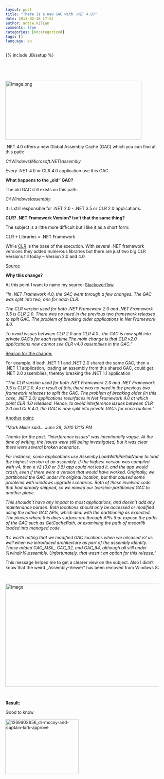 ```yaml
---
layout: post
title: "There is a new GAC with .NET 4.0?"
date: 2013-02-16 17:54
author: antje.kilian
comments: true
categories: [Uncategorized]
tags: []
language: en
---
```

{% include JB/setup %}
<p>&nbsp; <p>&nbsp; <p><img style="background-image: none; border-bottom: 0px; border-left: 0px; padding-left: 0px; padding-right: 0px; border-top: 0px; border-right: 0px; padding-top: 0px" title="image.png" border="0" alt="image.png" src="{{BASE_PATH}}/assets/wp-images-de/image1764-446x194.png" width="446" height="194"> <p>.NET 4.0 offers a new Global Assembly Cache (GAC) which you can find at this path:  <p><em>C:\Windows\Microsoft.NET\assembly</em> <p>Every .NET 4.0 or CLR 4.0 application use this GAC.  <p><b>What happens to the „old“ GAC?</b> <p>The old GAC still exists on this path: <p><em>C:\Windows\assembly</em> <p>It is still responsible for .NET 2.0 - .NET 3.5 or CLR 2.0 applications.  <p><b></b> <p><b>CLR? .NET Framework Version? Isn’t that the same thing? </b> <p>The subject is a little more difficult but I like it as a short form: <p>CLR + Libraries = .NET Framework <p>While <a href="http://en.wikipedia.org/wiki/Common_Language_Runtime">CLR</a> is the base of the execution. With several .NET framework versions they added numerous libraries but there are just two big CLR Versions till today – Version 2.0 and 4.0  <p><a href="http://blogs.msdn.com/b/karinm/archive/2008/11/11/what-s-the-difference-between-clr-and-net-framework.aspx">Source</a> <p><b></b> <p><b>Why this change?</b> <p>At this point I want to name my source: <a href="http://stackoverflow.com/questions/2660355/net-4-0-has-a-new-gac-why">Stackoverflow</a>  <p><em>“In .NET Framework 4.0, the GAC went through a few changes. The GAC was split into two, one for each CLR.</em> <p><em>The CLR version used for both .NET Framework 2.0 and .NET Framework 3.5 is CLR 2.0. There was no need in the previous two framework releases to split GAC. The problem of breaking older applications in Net Framework 4.0.</em> <p><em>To avoid issues between CLR 2.0 and CLR 4.0 , the GAC is now split into private GAC’s for each runtime.The main change is that CLR v2.0 applications now cannot see CLR v4.0 assemblies in the GAC.”</em> <p><u>Reason for the change:</u> <p>For example, if both .NET 1.1 and .NET 2.0 shared the same GAC, then a .NET 1.1 application, loading an assembly from this shared GAC, could get .NET 2.0 assemblies, thereby breaking the .NET 1.1 application <p><em>“The CLR version used for both .NET Framework 2.0 and .NET Framework 3.5 is CLR 2.0. As a result of this, there was no need in the previous two framework releases to split the GAC. The problem of breaking older (in this case, .NET 2.0) applications resurfaces in Net Framework 4.0 at which point CLR 4.0 released. Hence, to avoid interference issues between CLR 2.0 and CLR 4.0, the GAC is now split into private GACs for each runtime.”</em> <p><u>Another point:</u> <p><em>“Mark Miller said… June 28, 2010 12:13 PM</em> <p><em>Thanks for the post. “Interference issues” was intentionally vague. At the time of writing, the issues were still being investigated, but it was clear there were several broken scenarios.</em> <p><em>For instance, some applications use Assemby.LoadWithPartialName to load the highest version of an assembly. If the highest version was compiled with v4, then a v2 (3.0 or 3.5) app could not load it, and the app would crash, even if there were a version that would have worked. Originally, we partitioned the GAC under it’s original location, but that caused some problems with windows upgrade scenarios. Both of these involved code that had already shipped, so we moved our (version-partitioned GAC to another place.</em> <p><em>This shouldn’t have any impact to most applications, and doesn’t add any maintenance burden. Both locations should only be accessed or modified using the native GAC APIs, which deal with the partitioning as expected. The places where this does surface are through APIs that expose the paths of the GAC such as GetCachePath, or examining the path of mscorlib loaded into managed code.</em> <p><em>It’s worth noting that we modified GAC locations when we released v2 as well when we introduced architecture as part of the assembly identity. Those added GAC_MSIL, GAC_32, and GAC_64, although all still under %windir%\assembly. Unfortunately, that wasn’t an option for this release.”</em> <p>This message helped me to get a clearer view on the subject. Also I didn’t know that the weird „Assembly-Viewer“ has been removed from Windows 8: <p><b></b>&nbsp; <p><img title="image" border="0" alt="image" src="{{BASE_PATH}}/assets/wp-images-de/image_thumb916.png" width="571" height="338"><b></b> <p><b></b>&nbsp; <p><b>Result:</b> <p>Good to know    <p><a href="{{BASE_PATH}}/assets/wp-images-en/1269602956_dr-mccoy-and-captain-kirk-approve.gif"><img style="display: inline" title="1269602956_dr-mccoy-and-captain-kirk-approve" alt="1269602956_dr-mccoy-and-captain-kirk-approve" src="{{BASE_PATH}}/assets/wp-images-en/1269602956_dr-mccoy-and-captain-kirk-approve_thumb.gif" width="240" height="181"></a></p>
